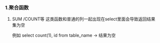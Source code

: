 ### 1.聚合函数

1. SUM /COUNT等
    这类函数和普通的列一起出现在select里面会导致返回结果集为空
    
    例如
    select count(1), id from table_name  -> 结果为空